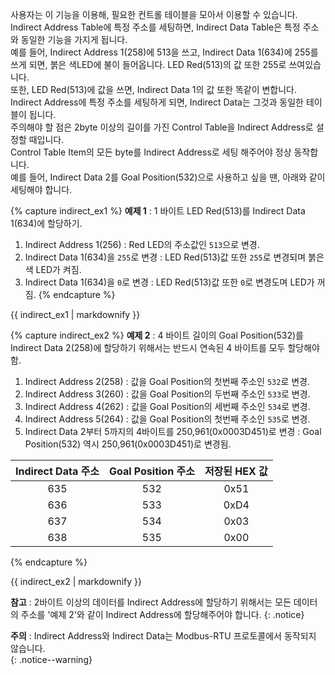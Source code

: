 사용자는 이 기능을 이용해, 필요한 컨트롤 테이블을 모아서 이용할 수 있습니다.  
Indirect Address Table에 특정 주소를 세팅하면, Indirect Data Table은 특정 주소와 동일한 기능을 가지게 됩니다.  
예를 들어, Indirect Address 1(258)에 513을 쓰고, Indirect Data 1(634)에 255를 쓰게 되면, 붉은 색LED에 불이 들어옵니다. LED Red(513)의 값 또한 255로 쓰여있습니다.  
또한, LED Red(513)에 값을 쓰면, Indirect Data 1의 값 또한 똑같이 변합니다. Indirect Address에 특정 주소를 세팅하게 되면, Indirect Data는 그것과 동일한 테이블이 됩니다.  
주의해야 할 점은 2byte 이상의 길이를 가진 Control Table을 Indirect Address로 설정할 때입니다.  
Control Table Item의 모든 byte를 Indirect Address로 세팅 해주어야 정상 동작합니다.  
예를 들어, Indirect Data 2를 Goal Position(532)으로 사용하고 싶을 땐, 아래와 같이 세팅해야 합니다.

{% capture indirect_ex1 %}
**예제 1** : 1 바이트 LED Red(513)를 Indirect Data 1(634)에 할당하기.
1. Indirect Address 1(256) : Red LED의 주소값인 `513`으로 변경.
2. Indirect Data 1(634)을 `255`로 변경 : LED Red(513)값 또한 `255`로 변경되며 붉은색 LED가 켜짐.
3. Indirect Data 1(634)을 `0`로 변경 : LED Red(513)값 또한 `0`로 변경도며 LED가 꺼짐.
{% endcapture %}

<div class="notice--success">{{ indirect_ex1 | markdownify }}</div>

{% capture indirect_ex2 %}
**예제 2** : 4 바이트 길이의 Goal Position(532)를 Indirect Data 2(258)에 할당하기 위해서는 반드시 연속된 4 바이트를 모두 할당해야 함.
1. Indirect Address 2(258) : 값을 Goal Position의 첫번째 주소인 `532`로 변경.
2. Indirect Address 3(260) : 값을 Goal Position의 두번째 주소인 `533`로 변경.
3. Indirect Address 4(262) : 값을 Goal Position의 세번째 주소인 `534`로 변경.
4. Indirect Address 5(264) : 값을 Goal Position의 첫번째 주소인 `535`로 변경.
5. Indirect Data 2부터 5까지의 4바이트를 250,961(0x0003D451)로 변경 : Goal Position(532) 역시 250,961(0x0003D451)로 변경됨.

| Indirect Data 주소 | Goal Position 주소 | 저장된 HEX 값 |
| :----------------: | :----------------: | :-----------: |
| 635                | 532                | 0x51          |
| 636                | 533                | 0xD4          |
| 637                | 534                | 0x03          |
| 638                | 535                | 0x00          |
{% endcapture %}

<div class="notice--success">{{ indirect_ex2 | markdownify }}</div>

**참고** : 2바이트 이상의 데이터를 Indirect Address에 할당하기 위해서는 모든 데이터의 주소를 '예제 2'와 같이 Indirect Address에 할당해주어야 합니다.
{: .notice}

**주의** : Indirect Address와 Indirect Data는 Modbus-RTU 프로토콜에서 동작되지 않습니다.   
{: .notice--warning}
